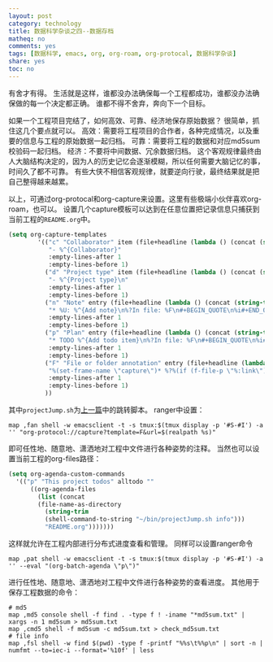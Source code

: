 ```yaml
---
layout: post
category: technology
title: 数据科学杂谈之四--数据存档
matheq: no
comments: yes
tags: [数据科学, emacs, org, org-roam, org-protocal, 数据科学杂谈]
share: yes
toc: no
---
```


有舍才有得。
生活就是这样，谁都没办法确保每一个工程都成功，谁都没办法确保做的每一个决定都正确。
谁都不得不舍弃，奔向下一个目标。

如果一个工程项目完结了，如何高效、可靠、经济地保存原始数据？
很简单，抓住这几个要点就可以。
高效：需要将工程项目的合作者，各种完成情况，以及重要的信息与工程的原始数据一起归档。
可靠：需要将工程的数据和对应md5sum校验码一起归档。
经济：不要将中间数据、冗余数据归档。
这个客观规律最终由人大脑结构决定的，因为人的历史记忆会逐渐模糊，所以任何需要大脑记忆的事，时间久了都不可靠。
有些大侠不相信客观规律，就要逆向行驶，最终结果就是把自己整得越来越累。

以上，可通过org-protocal和org-capture来设置。这里有些极端小伙伴喜欢org-roam，也可以。
设置几个capture模板可以达到在任意位置把记录信息只捕获到当前工程的`README.org`中。
```lisp
(setq org-capture-templates
        '(("c" "Collaborator" item (file+headline (lambda () (concat (string-trim (shell-command-to-string "~/bin/projectJump.sh info")) "/README.org")) "Collaborator")
           "- %^{Collaborator}"
           :empty-lines-after 1
           :empty-lines-before 1)
          ("d" "Project type" item (file+headline (lambda () (concat (string-trim (shell-command-to-string "~/bin/projectJump.sh info")) "/README.org")) "Project type")
           "- %^{Project type}\n"
           :empty-lines-after 1
           :empty-lines-before 1)
          ("n" "Note" entry (file+headline (lambda () (concat (string-trim (shell-command-to-string "~/bin/projectJump.sh info")) "/README.org")) "Note")
           "* %U: %^{Add note}\n%?In file: %F\n#+BEGIN_QUOTE\n%i#+END_QUOTE"
           :empty-lines-after 1
           :empty-lines-before 1)
          ("p" "Plan" entry (file+headline (lambda () (concat (string-trim (shell-command-to-string "~/bin/projectJump.sh info")) "/README.org")) "Plan")
           "* TODO %^{Add todo item}\n%?In file: %F\n#+BEGIN_QUOTE\n%i#+END_QUOTE"
           :empty-lines-after 1
           :empty-lines-before 1)
          ("F" "File or folder annotation" entry (file+headline (lambda () (concat (string-trim (shell-command-to-string "~/bin/projectJump.sh info")) "/README.org")) "File or folder annotation")
           "%(set-frame-name \"capture\")* %?%(if (f-file-p \"%:link\") \"File: \" \"Folder: \")%(f-filename \"%:link\")\n:PROPERTIES:\n:PATH: %(f-dirname \"%:link\")\n:END:\n- Note taken on %U \\\\\ \n  %^{Add note}"
           :empty-lines-after 1
           :empty-lines-before 1)
          ))
```
其中`projectJump.sh`为[上一篇](https://yanshuo.site/cn/2022/05/datascience/)中的跳转脚本。
ranger中设置：
```shell
map ,fan shell -w emacsclient -t -s tmux:$(tmux display -p '#S-#I') -a '' "org-protocol://capture?template=F&url=$(realpath %s)"
```
即可任性地、随意地、潇洒地对工程中文件进行各种姿势的注释。
当然也可以设置当前工程的org-files路径：
```lisp
(setq org-agenda-custom-commands
  '(("p" "This project todos" alltodo ""
      ((org-agenda-files
        (list (concat
        (file-name-as-directory
          (string-trim
          (shell-command-to-string "~/bin/projectJump.sh info")))
          "README.org")))))))
```
这样就允许在工程内部进行分布式进度查看和管理。
同样可以设置ranger命令
```shell
map ,pat shell -w emacsclient -t -s tmux:$(tmux display -p '#S-#I') -a '' --eval "(org-batch-agenda \"p\")"
```
进行任性地、随意地、潇洒地对工程中文件进行各种姿势的查看进度。
其他用于保存工程数据的命令：
```shell
# md5
map ,md5 console shell -f find . -type f ! -iname "*md5sum.txt" | xargs -n 1 md5sum > md5sum.txt
map ,cmd5 shell -f md5sum -c md5sum.txt > check_md5sum.txt
# file info
map ,fsl shell -w find $(pwd) -type f -printf "%%s\t%%p\n" | sort -n | numfmt --to=iec-i --format='%10f' | less
```
